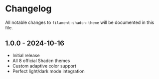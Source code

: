# Changelog

All notable changes to `filament-shadcn-theme` will be documented in this file.

## 1.0.0 - 2024-10-16

- Initial release
- All 8 official Shadcn themes
- Custom adaptive color support
- Perfect light/dark mode integration